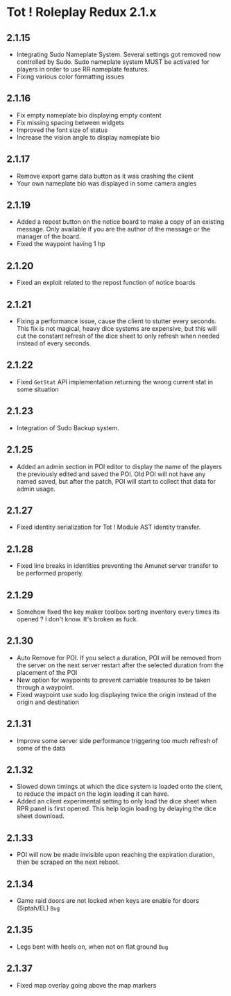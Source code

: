 # Tot ! Roleplay Redux 2.1.x

## 2.1.15
- Integrating Sudo Nameplate System. Several settings got removed now controlled by Sudo. Sudo nameplate system MUST be activated for players in order to use RR nameplate features.
- Fixing various color formatting issues

## 2.1.16
- Fix empty nameplate bio displaying empty content
- Fix missing spacing between widgets
- Improved the font size of status
- Increase the vision angle to display nameplate bio

## 2.1.17
- Remove export game data button as it was crashing the client
- Your own nameplate bio was displayed in some camera angles

## 2.1.19
- Added a repost button on the notice board to make a copy of an existing message. Only available if you are the author of the message or the manager of the board.
- Fixed the waypoint having 1 hp

## 2.1.20
- Fixed an exploit related to the repost function of notice boards

## 2.1.21
- Fixing a performance issue, cause the client to stutter every seconds. This fix is not magical, heavy dice systems are expensive, but this will cut the constant refresh of the dice sheet to only refresh when needed instead of every seconds.

## 2.1.22
- Fixed `GetStat` API implementation returning the wrong current stat in some situation

## 2.1.23
- Integration of Sudo Backup system.

## 2.1.25
- Added an admin section in POI editor to display the name of the players the previously edited and saved the POI. Old POI will not have any named saved, but after the patch, POI will start to collect that data for admin usage.

## 2.1.27
- Fixed identity serialization for Tot ! Module AST identity transfer. 

## 2.1.28
- Fixed line breaks in identities preventing the Amunet server transfer to be performed properly.

## 2.1.29
- Somehow fixed the key maker toolbox sorting inventory every times its opened ? I don't know. It's broken as fuck.

## 2.1.30
- Auto Remove for POI. If you select a duration, POI will be removed from the server on the next server restart after the selected duration from the placement of the POI
- New option for waypoints to prevent carriable treasures to be taken through a waypoint.
- Fixed waypoint use sudo log displaying twice the origin instead of the origin and destination

## 2.1.31
- Improve some server side performance triggering too much refresh of some of the data

## 2.1.32
- Slowed down timings at which the dice system is loaded onto the client, to reduce the impact on the login loading it can have.
- Added an client experimental setting to only load the dice sheet when RPR panel is first opened. This help login loading by delaying the dice sheet download.

## 2.1.33
- POI will now be made invisible upon reaching the expiration duration, then be scraped on the next reboot.

## 2.1.34
- Game raid doors are not locked when keys are enable for doors (Siptah/EL) `Bug`

## 2.1.35
- Legs bent with heels on, when not on flat ground `Bug`

## 2.1.37
-  Fixed map overlay going above the map markers